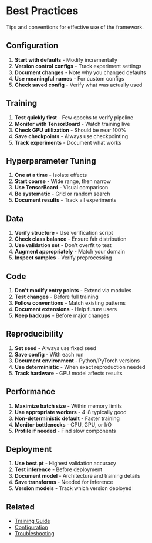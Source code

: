 # Best Practices

Tips and conventions for effective use of the framework.

## Configuration

1. **Start with defaults** - Modify incrementally
2. **Version control configs** - Track experiment settings
3. **Document changes** - Note why you changed defaults
4. **Use meaningful names** - For custom configs
5. **Check saved config** - Verify what was actually used

## Training

1. **Test quickly first** - Few epochs to verify pipeline
2. **Monitor with TensorBoard** - Watch training live
3. **Check GPU utilization** - Should be near 100%
4. **Save checkpoints** - Always use checkpointing
5. **Track experiments** - Document what works

## Hyperparameter Tuning

1. **One at a time** - Isolate effects
2. **Start coarse** - Wide range, then narrow
3. **Use TensorBoard** - Visual comparison
4. **Be systematic** - Grid or random search
5. **Document results** - Track all experiments

## Data

1. **Verify structure** - Use verification script
2. **Check class balance** - Ensure fair distribution
3. **Use validation set** - Don't overfit to test
4. **Augment appropriately** - Match your domain
5. **Inspect samples** - Verify preprocessing

## Code

1. **Don't modify entry points** - Extend via modules
2. **Test changes** - Before full training
3. **Follow conventions** - Match existing patterns
4. **Document extensions** - Help future users
5. **Keep backups** - Before major changes

## Reproducibility

1. **Set seed** - Always use fixed seed
2. **Save config** - With each run
3. **Document environment** - Python/PyTorch versions
4. **Use deterministic** - When exact reproduction needed
5. **Track hardware** - GPU model affects results

## Performance

1. **Maximize batch size** - Within memory limits
2. **Use appropriate workers** - 4-8 typically good
3. **Non-deterministic default** - Faster training
4. **Monitor bottlenecks** - CPU, GPU, or I/O
5. **Profile if needed** - Find slow components

## Deployment

1. **Use best.pt** - Highest validation accuracy
2. **Test inference** - Before deployment
3. **Document model** - Architecture and training details
4. **Save transforms** - Needed for inference
5. **Version models** - Track which version deployed

## Related

- [Training Guide](../user-guides/training.md)
- [Configuration](../configuration/overview.md)
- [Troubleshooting](troubleshooting.md)

